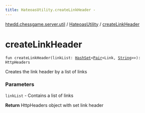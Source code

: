 ```yaml
---
title: HateoasUtility.createLinkHeader - 
---
```


[htwdd.chessgame.server.util](../index.html) / [HateoasUtility](index.html) / [createLinkHeader](./create-link-header.html)

# createLinkHeader

`fun createLinkHeader(linkList: `[`HashSet`](https://kotlinlang.org/api/latest/jvm/stdlib/kotlin.collections/-hash-set/index.html)`<`[`Pair`](https://kotlinlang.org/api/latest/jvm/stdlib/kotlin/-pair/index.html)`<Link, `[`String`](https://kotlinlang.org/api/latest/jvm/stdlib/kotlin/-string/index.html)`>>): HttpHeaders`

Creates the link header by a list of links

### Parameters

`linkList` - Contains a list of links

**Return**
HttpHeaders object with set link header

